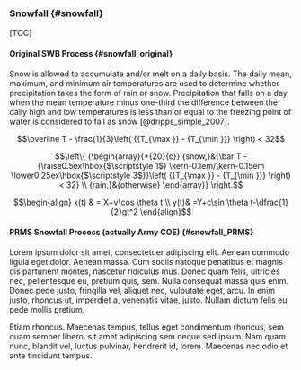
### Snowfall {#snowfall}

[TOC]

#### Original SWB Process {#snowfall_original}

Snow is allowed to accumulate and/or melt on a daily basis. The daily mean, maximum, and minimum air temperatures are used to determine whether precipitation takes the form of rain or snow. Precipitation that falls on a day when the mean temperature minus one-third the difference between the daily high and low temperatures is less than or equal to the freezing point of water is considered to fall as snow [@dripps_simple_2007].

$$\overline T  - \frac{1}{3}\left( {{T_{\max }} - {T_{\min }}} \right) < 32$$

$$\left\{ {\begin{array}{*{20}{c}}
  {snow,}&{\bar T - {\raise0.5ex\hbox{$\scriptstyle 1$}
\kern-0.1em/\kern-0.15em
\lower0.25ex\hbox{$\scriptstyle 3$}}\left( {{T_{\max }} - {T_{\min }}} \right) < 32} \\ 
  {rain,}&{otherwise} 
\end{array}} \right.$$


$$\begin{align}
x(t) & = X+v\cos \theta t \\
y(t)& =Y+c\sin \theta t-\dfrac{1}{2}gt^2
\end{align}$$


#### PRMS Snowfall Process (actually Army COE) {#snowfall_PRMS}

Lorem ipsum dolor sit amet, consectetuer adipiscing elit. Aenean commodo ligula eget dolor. Aenean massa. Cum sociis natoque penatibus et magnis dis parturient montes, nascetur ridiculus mus. Donec quam felis, ultricies nec, pellentesque eu, pretium quis, sem. Nulla consequat massa quis enim. Donec pede justo, fringilla vel, aliquet nec, vulputate eget, arcu. In enim justo, rhoncus ut, imperdiet a, venenatis vitae, justo. Nullam dictum felis eu pede mollis pretium.

Etiam rhoncus. Maecenas tempus, tellus eget condimentum rhoncus, sem quam semper libero, sit amet adipiscing sem neque sed ipsum. Nam quam nunc, blandit vel, luctus pulvinar, hendrerit id, lorem. Maecenas nec odio et ante tincidunt tempus. 

